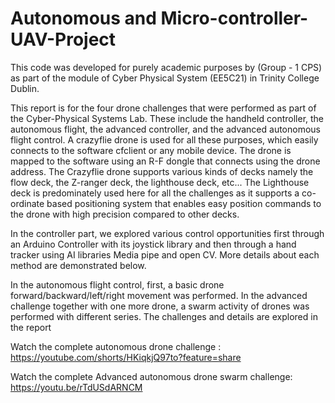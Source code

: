# Autonomous and Micro-controller-UAV-Project
This code was developed for purely academic purposes by (Group - 1 CPS) as part of the module of Cyber Physical System (EE5C21) in Trinity College Dublin.

This report is for the four drone challenges that were performed as part of the Cyber-Physical Systems Lab. These include the handheld controller, the autonomous flight, the advanced controller, and the advanced autonomous flight control. A crazyflie drone is used for all these purposes, which easily connects to the software cfclient or any mobile device. The drone is mapped to the software using an R-F dongle that connects using the drone address. The Crazyflie drone supports various kinds
of decks namely the flow deck, the Z-ranger deck, the lighthouse deck, etc... The Lighthouse deck is predominately used here for all the challenges as it supports a co-ordinate based positioning system that enables easy position commands to the drone with high precision compared to other decks.

In the controller part, we explored various control opportunities first through an Arduino Controller with its joystick library and then through a hand tracker using AI libraries Media pipe and open CV. More details about each method are demonstrated below. 

In the autonomous flight control, first, a basic drone forward/backward/left/right movement was performed. In the advanced challenge together with one more drone, a swarm activity of drones was performed with different series. The challenges and details are explored in the report 


Watch the complete autonomous drone challenge : https://youtube.com/shorts/HKiqkjQ97to?feature=share

Watch the complete Advanced autonomous drone swarm challenge: https://youtu.be/rTdUSdARNCM



